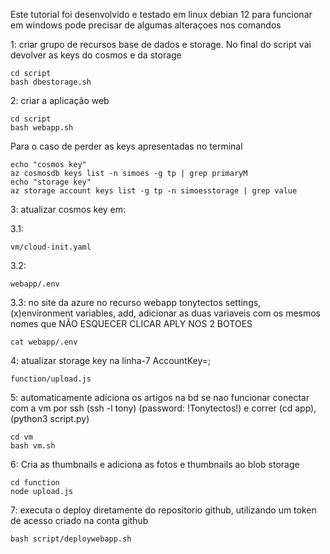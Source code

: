 Este tutorial foi desenvolvido e testado em linux debian 12 para funcionar em windows pode precisar de algumas alteraçoes nos comandos

1: criar grupo de recursos base de dados e storage. No final do script vai devolver as keys do cosmos e da storage

    cd script
    bash dbestorage.sh

2: criar a aplicação web 

    cd script  
    bash webapp.sh

Para o caso de perder as keys apresentadas no terminal

    echo "cosmos key"
    az cosmosdb keys list -n simoes -g tp | grep primaryM
    echo "storage key"
    az storage account keys list -g tp -n simoesstorage | grep value

3:   atualizar cosmos key em: 

3.1:  <!-- linha-13 -->

    vm/cloud-init.yaml 

3.2: 

    webapp/.env 

3.3: no site da azure no recurso webapp tonytectos settings, (x)environment variables, add, adicionar as duas variaveis com os mesmos nomes que NÃO ESQUECER CLICAR APLY NOS 2 BOTOES 

    cat webapp/.env 

4:   atualizar storage key na linha-7 AccountKey=<alterar>;

    function/upload.js 


5: automaticamente adiciona os artigos na bd se nao funcionar conectar com a vm por ssh (ssh <ip> -l tony) (password: !Tonytectos!) e correr (cd app), (python3 script.py) 

    cd vm 
    bash vm.sh

6:  Cria as thumbnails e adiciona as fotos e thumbnails ao blob storage

    cd function
    node upload.js


7:  executa o deploy diretamente do repositorio github, utilizando um token de acesso criado na conta github 

    bash script/deploywebapp.sh




